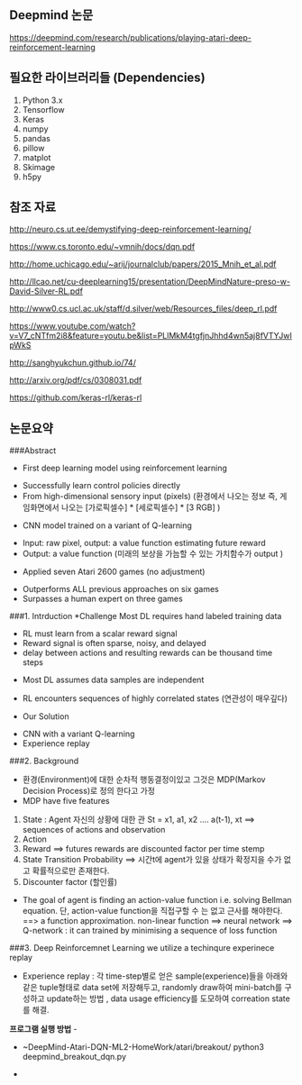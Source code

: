 ## Deepmind 논문
https://deepmind.com/research/publications/playing-atari-deep-reinforcement-learning

## 필요한 라이브러리들 (Dependencies)
1. Python 3.x
2. Tensorflow 
3. Keras 
4. numpy
5. pandas
6. pillow
7. matplot
8. Skimage
9. h5py

## 참조 자료 
http://neuro.cs.ut.ee/demystifying-deep-reinforcement-learning/

https://www.cs.toronto.edu/~vmnih/docs/dqn.pdf

http://home.uchicago.edu/~arij/journalclub/papers/2015_Mnih_et_al.pdf

http://llcao.net/cu-deeplearning15/presentation/DeepMindNature-preso-w-David-Silver-RL.pdf

http://www0.cs.ucl.ac.uk/staff/d.silver/web/Resources_files/deep_rl.pdf

https://www.youtube.com/watch?v=V7_cNTfm2i8&feature=youtu.be&list=PLlMkM4tgfjnJhhd4wn5aj8fVTYJwIpWkS

http://sanghyukchun.github.io/74/ 

http://arxiv.org/pdf/cs/0308031.pdf

https://github.com/keras-rl/keras-rl


## 논문요약 
###Abstract
* First deep learning model using reinforcement learning
- Successfully learn control policies directly
- From high-dimensional sensory input (pixels)  (환경에서 나오는 정보 즉, 게임화면에서 나오는 [가로픽셀수] * [세로픽셀수] * [3 RGB] ) 

* CNN model trained on a variant of Q-learning
- Input: raw pixel, output: a value function estimating future reward
- Output: a value function (미래의 보상을 가늠할 수 있는 가치함수가 output )

* Applied seven Atari 2600 games (no adjustment)
- Outperforms ALL previous approaches on six games
- Surpasses a human expert on three games


###1. Intrduction
*Challenge 
Most DL requires hand labeled training data
- RL must learn from a scalar reward signal
- Reward signal is often sparse, noisy, and delayed
- delay between actions and resulting rewards can be thousand time steps

* Most DL assumes data samples are independent
- RL encounters sequences of highly correlated states (연관성이 매우깊다)


* Our Solution
- CNN with a variant Q-learning
- Experience replay


###2. Background
* 환경(Environment)에 대한 순차적 행동결정이있고 그것은 MDP(Markov Decision Process)로 정의 한다고 가정
* MDP have five features
1. State : Agent 자신의 상황에 대한 관 
   St = x1, a1, x2 .... a(t-1), xt  ==> sequences of actions and observation
2. Action
3. Reward ==> futures rewards are discounted factor per time stemp
4. State Transition Probability ==> 시간t에 agent가 있을 상태가 확정지을 수가 없고 확률적으로만 존재한다.
5. Discounter factor (할인률)


* The goal of agent is finding an action-value function i.e. solving Bellman equation.
단, action-value function을 직접구할 수 는 없고 근사를 해야한다. ==> a function approximation.
  non-linear function ==> neural network ==> Q-network : it can trained by minimising a sequence of loss function


###3. Deep Reinforcemnet Learning
we utilize a techinqure experinece replay

* Experience replay : 각 time-step별로 얻은 sample(experience)들을 아래와 같은 tuple형태로 data set에 저장해두고, 
randomly draw하여 mini-batch를 구성하고 update하는 방법 , data usage efficiency를 도모하여 correation state를 해결.

**프로그램 실행 방법** -

- ~DeepMind-Atari-DQN-ML2-HomeWork/atari/breakout/ python3 deepmind_breakout_dqn.py 
 
- 
